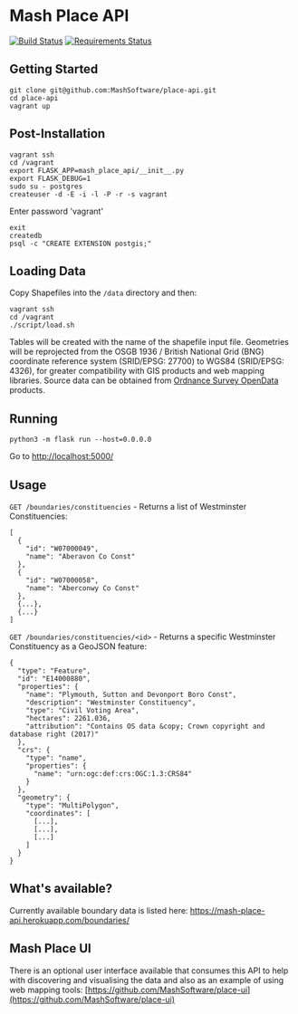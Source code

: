 # Mash Place API
[![Build Status](https://travis-ci.org/MashSoftware/place-api.svg?branch=develop)](https://travis-ci.org/MashSoftware/place-api)
[![Requirements Status](https://requires.io/github/MashSoftware/place-api/requirements.svg?branch=master)](https://requires.io/github/MashSoftware/place-api/requirements/?branch=master)

## Getting Started

```
git clone git@github.com:MashSoftware/place-api.git
cd place-api
vagrant up
```

## Post-Installation

```
vagrant ssh
cd /vagrant
export FLASK_APP=mash_place_api/__init__.py
export FLASK_DEBUG=1
sudo su - postgres
createuser -d -E -i -l -P -r -s vagrant
```

Enter password 'vagrant'

```
exit
createdb
psql -c "CREATE EXTENSION postgis;"
```

## Loading Data

Copy Shapefiles into the `/data` directory and then:

```
vagrant ssh
cd /vagrant
./script/load.sh
```

Tables will be created with the name of the shapefile input file. Geometries will be reprojected from the OSGB 1936 / British National Grid (BNG) coordinate reference system (SRID/EPSG: 27700) to WGS84 (SRID/EPSG: 4326), for greater compatibility with GIS products and web mapping libraries. Source data can be obtained from [Ordnance Survey OpenData](https://www.ordnancesurvey.co.uk/business-and-government/products/opendata-products-grid.html) products.

## Running

```
python3 -m flask run --host=0.0.0.0
```
Go to [http://localhost:5000/](http://localhost:5000/)

## Usage

`GET /boundaries/constituencies` - Returns a list of Westminster Constituencies:

```
[
  {
    "id": "W07000049",
    "name": "Aberavon Co Const"
  },
  {
    "id": "W07000058",
    "name": "Aberconwy Co Const"
  },
  {...},
  {...}
]
```

`GET /boundaries/constituencies/<id>` - Returns a specific Westminster Constituency as a GeoJSON feature:

```
{
  "type": "Feature",
  "id": "E14000880",
  "properties": {
    "name": "Plymouth, Sutton and Devonport Boro Const",
    "description": "Westminster Constituency",
    "type": "Civil Voting Area",
    "hectares": 2261.036,
    "attribution": "Contains OS data &copy; Crown copyright and database right (2017)"
  },
  "crs": {
    "type": "name",
    "properties": {
      "name": "urn:ogc:def:crs:OGC:1.3:CRS84"
    }
  },
  "geometry": {
    "type": "MultiPolygon",
    "coordinates": [
      [...],
      [...],
      [...]
    ]
  }
}
```
## What's available?
Currently available boundary data is listed here: https://mash-place-api.herokuapp.com/boundaries/

## Mash Place UI
There is an optional user interface available that consumes this API to help with discovering and visualising the data and also as an example of using web mapping tools: [https://github.com/MashSoftware/place-ui](https://github.com/MashSoftware/place-ui)
